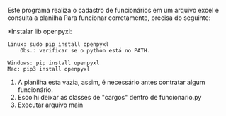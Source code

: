 Este programa realiza o cadastro de funcionários em um arquivo excel e consulta a planilha
Para funcionar corretamente, precisa do seguinte:

*Instalar lib openpyxl:

    Linux: sudo pip install openpyxl
        Obs.: verificar se o python está no PATH.

    Windows: pip install openpyxl
    Mac: pip3 install openpyxl

1. A planilha esta vazia, assim, é necessário antes contratar algum funcionário.
2. Escolhi deixar as classes de "cargos" dentro de funcionario.py
3. Executar arquivo main